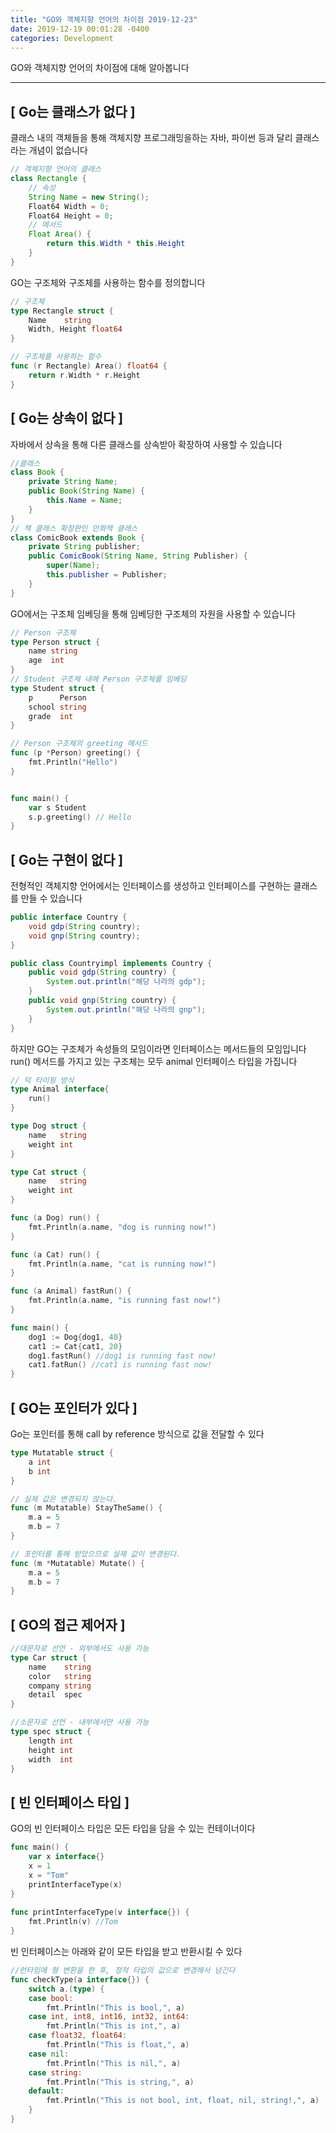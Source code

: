 ```yaml
---
title: "GO와 객체지향 언어의 차이점 2019-12-23"
date: 2019-12-19 00:01:28 -0400
categories: Development
---
```


GO와 객체지향 언어의 차이점에 대해 알아봅니다
<hr>

## [ Go는 클래스가 없다 ]
클래스 내의 객체들을 통해 객체지향 프로그래밍을하는 자바, 파이썬 등과 달리 클래스라는 개념이 없습니다
```java
// 객체지향 언어의 클래스
class Rectangle	{
	// 속성
	String Name = new String();
	Float64 Width = 0;
	Float64 Height = 0;
	// 메서드
 	Float Area() {
		return this.Width * this.Height
	}
}
```
GO는 구조체와 구조체를 사용하는 함수를 정의합니다

```go
// 구조체
type Rectangle struct {
    Name    string
    Width, Height float64
}

// 구조체를 사용하는 함수
func (r Rectangle) Area() float64 {
    return r.Width * r.Height
}
```

## [ Go는 상속이 없다 ]
자바에서 상속을 통해 다른 클래스를 상속받아 확장하여 사용할 수 있습니다
```java
//클래스
class Book {
	private String Name;
	public Book(String Name) {
		this.Name = Name;
	}
}
// 책 클래스 확장판인 만화책 클래스
class ComicBook extends Book {
	private String publisher;
	public ComicBook(String Name, String Publisher) {
		super(Name);
		this.publisher = Publisher;
	}
}
```

GO에서는 구조체 임베딩을 통해 임베딩한 구조체의 자원을 사용할 수 있습니다
```go
// Person 구조체
type Person struct { 
	name string
	age  int
}
// Student 구조체 내에 Person 구조체를 임베딩
type Student struct {
	p      Person 
	school string
	grade  int
}

// Person 구조체의 greeting 메서드
func (p *Person) greeting() { 
	fmt.Println("Hello")
}


func main() {
	var s Student
	s.p.greeting() // Hello
}
```

## [ Go는 구현이 없다 ]
전형적인 객체지향 언어에서는 인터페이스를 생성하고 인터페이스를 구현하는 클래스를 만들 수 있습니다
```java
public interface Country {
	void gdp(String country);
	void gnp(String country);
}

public class Countryimpl implements Country {
	public void gdp(String country) {
		System.out.println("해당 나라의 gdp");
	}
	public void gnp(String country) {
		System.out.println("해당 나라의 gnp");
	}
}
```

하지만 GO는 구조체가 속성들의 모임이라면 인터페이스는 메서드들의 모임입니다
<br> 
run() 메서드를 가지고 있는 구조체는 모두 animal 인터페이스 타입을 가집니다

```go
// 덕 타이핑 방식
type Animal interface{
    run()
}

type Dog struct {
	name   string
	weight int
}

type Cat struct {
	name   string
	weight int
}

func (a Dog) run() {
	fmt.Println(a.name, "dog is running now!")
}

func (a Cat) run() {
	fmt.Println(a.name, "cat is running now!")
}

func (a Animal) fastRun() {
	fmt.Println(a.name, "is running fast now!")
}

func main() {
	dog1 := Dog{dog1, 40}
	cat1 := Cat{cat1, 20}
	dog1.fastRun() //dog1 is running fast now!
	cat1.fatRun() //cat1 is running fast now!
}
```

## [ GO는 포인터가 있다 ]
Go는 포인터를 통해 call by reference 방식으로 값을 전달할 수 있다
```go
type Mutatable struct {
    a int
    b int
}

// 실제 값은 변경되지 않는다.
func (m Mutatable) StayTheSame() {	
    m.a = 5
	m.b = 7
}

// 포인터를 통해 받았으므로 실제 값이 변경된다.
func (m *Mutatable) Mutate() {
    m.a = 5
	m.b = 7
}

```

## [ GO의 접근 제어자 ]
```go
//대문자로 선언 - 외부에서도 사용 가능
type Car struct { 
	name    string 
	color   string 
	company string 
	detail  spec
}

//소문자로 선언 - 내부에서만 사용 가능
type spec struct { 
	length int 
	height int 
	width  int 
}
```


## [ 빈 인터페이스 타입 ]
GO의 빈 인터페이스 타입은 모든 타입을 담을 수 있는 컨테이너이다

```go
func main() {
    var x interface{}
    x = 1 
    x = "Tom"
    printInterfaceType(x)
}
 
func printInterfaceType(v interface{}) {
    fmt.Println(v) //Tom
}
```

빈 인터페이스는 아래와 같이 모든 타입을 받고 반환시킬 수 있다

```go
//런타임에 형 변환을 한 후, 정적 타입의 값으로 변경해서 넘긴다
func checkType(a interface{}) {
	switch a.(type) {
	case bool:
		fmt.Println("This is bool,", a)
	case int, int8, int16, int32, int64:
		fmt.Println("This is int,", a)
	case float32, float64:
		fmt.Println("This is float,", a)
	case nil:
		fmt.Println("This is nil,", a)
	case string:
		fmt.Println("This is string,", a)
	default:
		fmt.Println("This is not bool, int, float, nil, string!,", a)
	}
}
```





